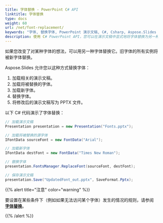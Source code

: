 ```yaml
---
title: 字体替换 - PowerPoint C# API
linktitle: 字体替换
type: docs
weight: 60
url: /net/font-replacement/
keywords: "字体, 替换字体, PowerPoint 演示文稿, C#, Csharp, Aspose.Slides for .NET"
description: 使用 C# PowerPoint API，您可以在演示文稿中显式地将字体替换为另一种字体。
---
```


如果您改变了对某种字体的想法，可以用另一种字体替换它。旧字体的所有实例将被新字体替换。

Aspose.Slides 允许您以这种方式替换字体：

1. 加载相关的演示文稿。
2. 加载将被替换的字体。
3. 加载新字体。
4. 替换字体。
5. 将修改后的演示文稿写为 PPTX 文件。

以下 C# 代码演示了字体替换：

```c#
// 加载演示文稿
Presentation presentation = new Presentation("Fonts.pptx");

// 加载将被替换的源字体
IFontData sourceFont = new FontData("Arial");

// 加载新字体
IFontData destFont = new FontData("Times New Roman");

// 替换字体
presentation.FontsManager.ReplaceFont(sourceFont, destFont);

// 保存演示文稿
presentation.Save("UpdatedFont_out.pptx", SaveFormat.Pptx);
```

{{% alert title="注意" color="warning" %}} 

要设置在某些条件下（例如如果无法访问某个字体）发生的情况的规则，请参阅 [**字体替换**](/slides/net/font-substitution/)。 

{{% /alert %}}